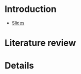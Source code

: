 # Introduction

* [Slides](https://docs.google.com/presentation/d/1tY65r4TXRfOMMpUC0Mm0j2rA-K5g7IOF-jmMA-bXyuM/edit?usp=sharing)

# Literature review

# Details
